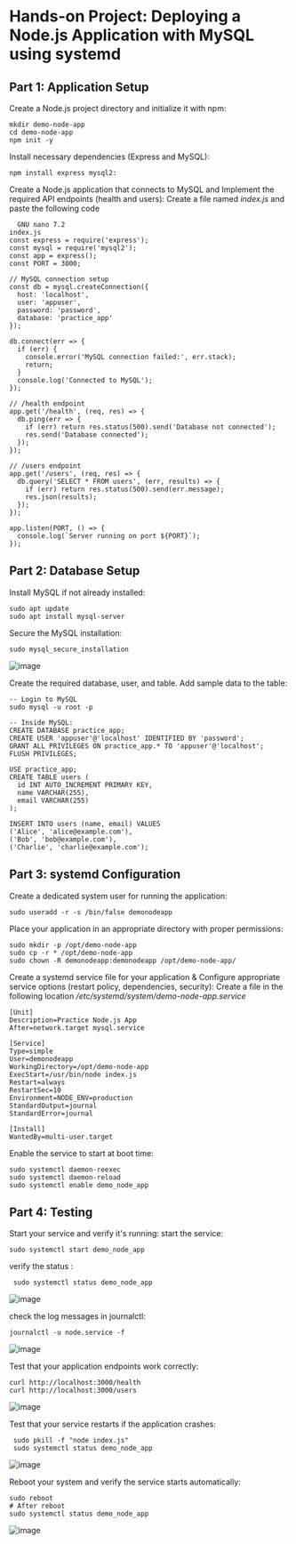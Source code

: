 # Hands-on Project: Deploying a Node.js Application with MySQL using systemd

##  Part 1: Application Setup

Create a Node.js project directory and initialize it with npm:
```
mkdir demo-node-app
cd demo-node-app
npm init -y
```
Install necessary dependencies (Express and MySQL):
```
npm install express mysql2:
```
Create a Node.js application that connects to MySQL and Implement the required API endpoints (health and users):
Create a file named *index.js* and paste the following code
```
  GNU nano 7.2                                                                                         index.js                                                                                                  const express = require('express');
const mysql = require('mysql2');
const app = express();
const PORT = 3000;

// MySQL connection setup
const db = mysql.createConnection({
  host: 'localhost',
  user: 'appuser',
  password: 'password',
  database: 'practice_app'
});

db.connect(err => {
  if (err) {
    console.error('MySQL connection failed:', err.stack);
    return;
  }
  console.log('Connected to MySQL');
});

// /health endpoint
app.get('/health', (req, res) => {
  db.ping(err => {
    if (err) return res.status(500).send('Database not connected');
    res.send('Database connected');
  });
});

// /users endpoint
app.get('/users', (req, res) => {
  db.query('SELECT * FROM users', (err, results) => {
    if (err) return res.status(500).send(err.message);
    res.json(results);
  });
});

app.listen(PORT, () => {
  console.log(`Server running on port ${PORT}`);
});
```
##  Part 2: Database Setup
 Install MySQL if not already installed:
```
sudo apt update
sudo apt install mysql-server
```
Secure the MySQL installation:
```
sudo mysql_secure_installation

```
![image](https://github.com/user-attachments/assets/2ab14f3b-d661-4783-bf0a-4605729195d1)

Create the required database, user, and table. Add sample data to the table: 

```
-- Login to MySQL
sudo mysql -u root -p

-- Inside MySQL:
CREATE DATABASE practice_app;
CREATE USER 'appuser'@'localhost' IDENTIFIED BY 'password';
GRANT ALL PRIVILEGES ON practice_app.* TO 'appuser'@'localhost';
FLUSH PRIVILEGES;

USE practice_app;
CREATE TABLE users (
  id INT AUTO_INCREMENT PRIMARY KEY,
  name VARCHAR(255),
  email VARCHAR(255)
);

INSERT INTO users (name, email) VALUES 
('Alice', 'alice@example.com'),
('Bob', 'bob@example.com'),
('Charlie', 'charlie@example.com');
```

##  Part 3: systemd Configuration
Create a dedicated system user for running the application:
```
sudo useradd -r -s /bin/false demonodeapp
```
Place your application in an appropriate directory with proper permissions:
```
sudo mkdir -p /opt/demo-node-app
sudo cp -r * /opt/demo-node-app
sudo chown -R demonodeapp:demonodeapp /opt/demo-node-app/
```
Create a systemd service file for your application & Configure appropriate service options (restart policy, dependencies, security):
Create a file in the following location */etc/systemd/system/demo-node-app.service*
```
[Unit]
Description=Practice Node.js App
After=network.target mysql.service

[Service]
Type=simple
User=demonodeapp
WorkingDirectory=/opt/demo-node-app
ExecStart=/usr/bin/node index.js
Restart=always
RestartSec=10
Environment=NODE_ENV=production
StandardOutput=journal
StandardError=journal

[Install]
WantedBy=multi-user.target

```
Enable the service to start at boot time:
```
sudo systemctl daemon-reexec
sudo systemctl daemon-reload
sudo systemctl enable demo_node_app
```
##  Part 4: Testing
Start your service and verify it's running:
start the service:
```
sudo systemctl start demo_node_app
```
verify the status :
```
 sudo systemctl status demo_node_app

```

![image](https://github.com/user-attachments/assets/d987e838-92ca-4d1d-99c5-c255c3ff1f86)

check the log messages in journalctl:
```
journalctl -u node.service -f
```
![image](https://github.com/user-attachments/assets/e3d65f0a-93f2-416c-9e23-acad5dfb2d04)

Test that your application endpoints work correctly:
```
curl http://localhost:3000/health
curl http://localhost:3000/users

```
![image](https://github.com/user-attachments/assets/4294ba28-c827-4c1e-82aa-6d189e0d0aa1)

Test that your service restarts if the application crashes:
```
 sudo pkill -f "node index.js"
 sudo systemctl status demo_node_app
```
![image](https://github.com/user-attachments/assets/057ed737-1473-42ef-9b6e-cc2614eac229)

Reboot your system and verify the service starts automatically:
```
sudo reboot
# After reboot
sudo systemctl status demo_node_app
```
![image](https://github.com/user-attachments/assets/812554b3-7328-4a6a-a062-aaa024cc6bda)


 
